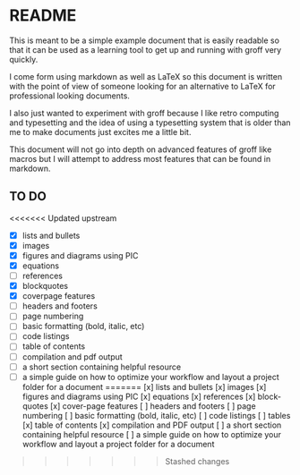 # README

This is meant to be a simple example document that is easily readable so that it can be used as a learning tool to get up and running with groff very quickly.

I come form using markdown as well as LaTeX so this document is written with the point of view of someone looking for an alternative to LaTeX for professional looking documents.

I also just wanted to experiment with groff because I like retro computing and typesetting and the idea of using a typesetting system that is older than me to make documents just excites me a little bit.

This document will not go into depth on advanced features of groff like macros but I will attempt to address most features that can be found in markdown.

## TO DO

<<<<<<< Updated upstream
- [x] lists and bullets
- [x] images
- [x] figures and diagrams using PIC
- [x] equations
- [ ] references
- [x] blockquotes
- [x] coverpage features
- [ ] headers and footers
- [ ] page numbering
- [ ] basic formatting (bold, italic, etc)
- [ ] code listings
- [ ] table of contents
- [ ] compilation and pdf output
- [ ] a short section containing helpful resource
- [ ] a simple guide on how to optimize your workflow and layout a project folder for a document
=======
[x] lists and bullets
[x] images
[x] figures and diagrams using PIC
[x] equations
[x] references
[x] block-quotes
[x] cover-page features
[ ] headers and footers
[ ] page numbering
[ ] basic formatting (bold, italic, etc)
[ ] code listings
[ ] tables
[x] table of contents
[x] compilation and PDF output
[ ] a short section containing helpful resource
[ ] a simple guide on how to optimize your workflow and layout a project folder for a document
>>>>>>> Stashed changes
